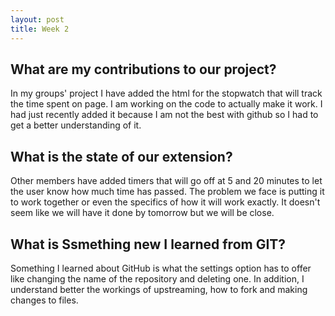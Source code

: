 ```yaml
---
layout: post
title: Week 2
---
```


 ## What are my contributions to our project?

In my groups' project I have added the html for the stopwatch that will track the time spent on page. I am working on the code to actually make it work. I had just recently added it because I am not the best with github so I had to get a better understanding of it. 

## What is the state of our extension?

Other members have added timers that will go off at 5 and 20 minutes to let the user know how much time has passed. The problem we face is putting it to work together or even the specifics of how it will work exactly. It doesn't seem like we will have it done by tomorrow but we will be close.

## What is Ssmething new I learned from GIT?

Something I learned about GitHub is what the settings option has to offer like changing the name of the repository and deleting one. In addition, I understand better the workings of upstreaming, how to fork and making changes to files.

